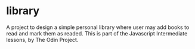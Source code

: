 # library

A project to design a simple personal library where user may add books to read and mark them as readed. This is part of the Javascript Intermediate lessons,
by The Odin Project.
